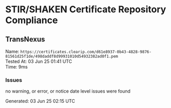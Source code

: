# STIR/SHAKEN Certificate Repository Compliance

## TransNexus

Name: `https://certificates.clearip.com/d61e8937-0b43-4828-9876-81561d25f1de/498daddf8d99931010d54932382ad0f1.pem`\
Tested At: 03 Jun 25 01:41 UTC\
Time: 9ms

### Issues

no warning, or error, or notice date level issues were found

Generated: 03 Jun 25 02:15 UTC